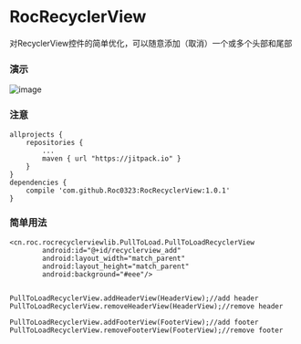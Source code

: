 # RocRecyclerView
对RecyclerView控件的简单优化，可以随意添加（取消）一个或多个头部和尾部</br>

### 演示</br>
 ![image](https://github.com/Roc0323/RocRecyclerView/blob/master/screenshot/luping.gif?raw=true)

### 注意</br>

    allprojects {
        repositories {
            ...
            maven { url "https://jitpack.io" }
        }
    }
    dependencies {
        compile 'com.github.Roc0323:RocRecyclerView:1.0.1'
    }

### 简单用法</br>
    <cn.roc.rocrecyclerviewlib.PullToLoad.PullToLoadRecyclerView
            android:id="@+id/recyclerview_add"
            android:layout_width="match_parent"
            android:layout_height="match_parent"
            android:background="#eee"/>


    PullToLoadRecyclerView.addHeaderView(HeaderView);//add header
    PullToLoadRecyclerView.removeHeaderView(HeaderView);//remove header

    PullToLoadRecyclerView.addFooterView(FooterView);//add footer
    PullToLoadRecyclerView.removeFooterView(FooterView);//remove footer

